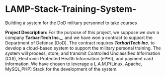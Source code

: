 # LAMP-Stack-Training-System-
Building a system for the DoD military personnel to take courses

**Project Description:** For the purpose of this project, we suppose we own a company **TarbariTech Inc._**, and we have won a contract to support the Department of Defense (DoD). The contract requires **_TarbariTech Inc._** to develop a cloud-based system to support the military personal training. The system will process, store, and transmit Controlled Unclassified Information (CUI), Electronic Protected Health Information (ePHI), and payment card information. We have chosen to leverage a L.A.M.P(Linux, Apache, MySQL,PHP) Stack for the development of the system.
